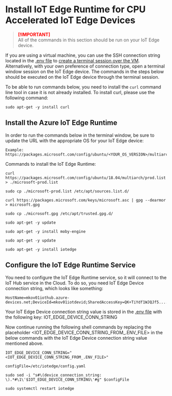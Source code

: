 # Install IoT Edge Runtime for CPU Accelerated IoT Edge Devices

> <span style="color:red; font-weight:bold"> [!IMPORTANT] </span>  
> All of the commands in this section should be run on your IoT Edge device.

If you are using a virtual machine, you can use the SSH connection string located in the [.env file](.env) to [create a terminal session over the VM](https://docs.microsoft.com/en-us/azure/virtual-machines/linux/mac-create-ssh-keys#ssh-into-your-vm). Alternatively, with your own preference of connection type, open a terminal window session on the IoT Edge device. The commands in the steps below should be executed on the IoT Edge device through the terminal session.

To be able to run commands below, you need to install the `curl` command line tool in case it is not already installed. To install curl, please use the following command:

```shell
sudo apt-get -y install curl
```

## Install the Azure IoT Edge Runtime
In order to run the commands below in the terminal window, be sure to update the URL with the appropriate OS for your IoT Edge device:  

```
Example:
https://packages.microsoft.com/config/ubuntu/<YOUR_OS_VERSION>/multiarch/prod.list
```

Commands to install the IoT Edge Runtime:

```shell
curl https://packages.microsoft.com/config/ubuntu/18.04/multiarch/prod.list > ./microsoft-prod.list

sudo cp ./microsoft-prod.list /etc/apt/sources.list.d/

curl https://packages.microsoft.com/keys/microsoft.asc | gpg --dearmor > microsoft.gpg

sudo cp ./microsoft.gpg /etc/apt/trusted.gpg.d/

sudo apt-get -y update

sudo apt-get -y install moby-engine

sudo apt-get -y update

sudo apt-get -y install iotedge
```

## Configure the IoT Edge Runtime Service
You need to configure the IoT Edge Runtime service, so it will connect to the IoT Hub service in the Cloud. To do so, you need IoT Edge Device connection string, which looks like something:  

```
HostName=mkov01iothub.azure-devices.net;DeviceId=mkov01iotdevid;SharedAccessKey=QK+TiYdf1WJQJf5..........oczt1S634yI=  
```  

Your IoT Edge Device connection string value is stored in the [.env file](.env) with the following key: IOT_EDGE_DEVICE_CONN_STRING   

Now continue running the following shell commands by replacing the placeholder <IOT_EDGE_DEVICE_CONN_STRING_FROM_.ENV_FILE> in the below commands with the IoT Edge Device connection string value mentioned above.

```shell
IOT_EDGE_DEVICE_CONN_STRING="<IOT_EDGE_DEVICE_CONN_STRING_FROM_.ENV_FILE>"

configFile=/etc/iotedge/config.yaml

sudo sed -i "s#\(device_connection_string: \).*#\1\'$IOT_EDGE_DEVICE_CONN_STRING\'#g" $configFile

sudo systemctl restart iotedge
```  